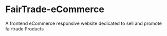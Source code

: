 # FairTrade-eCommerce
A frontend eCommerce responsive website dedicated to sell and promote fairtrade Products
